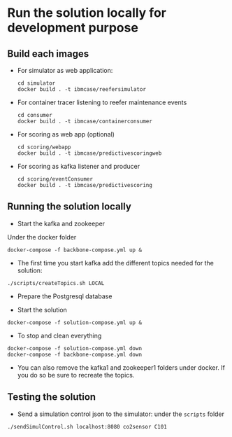 # Run the solution locally for development purpose

## Build each images

* For simulator as web application:

    ```
    cd simulator
    docker build . -t ibmcase/reefersimulator
    ```

* For container tracer listening to reefer maintenance events

    ```
    cd consumer
    docker build . -t ibmcase/containerconsumer
    ```

* For scoring as web app (optional)

    ```
    cd scoring/webapp
    docker build . -t ibmcase/predictivescoringweb
    ```

* For scoring as kafka listener and producer

    ```
    cd scoring/eventConsumer
    docker build . -t ibmcase/predictivescoring
    ```


## Running the solution locally

* Start the kafka and zookeeper

Under the docker folder

```
docker-compose -f backbone-compose.yml up &
```

* The first time you start kafka add the different topics needed for the solution:

```
./scripts/createTopics.sh LOCAL
```

* Prepare the Postgresql database


* Start the solution 

```
docker-compose -f solution-compose.yml up &
```

* To stop and clean everything

```
docker-compose -f solution-compose.yml down
docker-compose -f backbone-compose.yml down
```

* You can also remove the kafka1 and zookeeper1 folders under docker. If you do so be sure to recreate the topics.

## Testing the solution

* Send a simulation control json to the simulator: under the `scripts` folder

```
./sendSimulControl.sh localhost:8080 co2sensor C101
```

